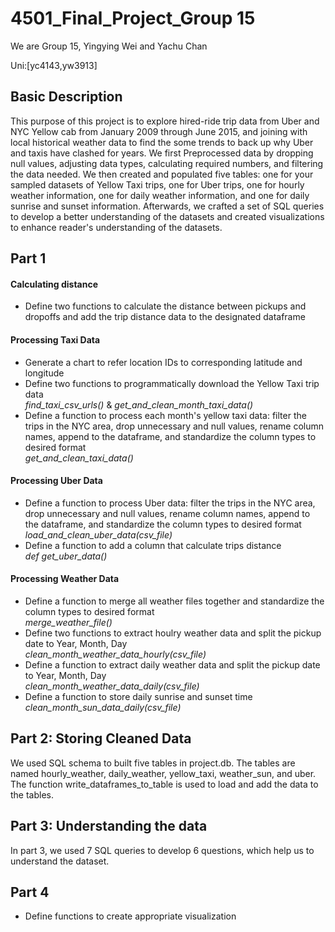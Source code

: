 # 4501_Final_Project_Group 15
We are Group 15, Yingying Wei and Yachu Chan

Uni:[yc4143,yw3913] 

## Basic Description
This purpose of this project is to explore hired-ride trip data from Uber and NYC Yellow cab from January 2009 through June 2015, and joining with local historical weather data to find the some trends to back up why Uber and taxis have clashed for years. We first Preprocessed data by dropping null values, adjusting data types, calculating required numbers, and filtering the data needed. We then created and populated five tables: one for your sampled datasets of Yellow Taxi trips, one for Uber trips, one for hourly weather information, one for daily weather information, and one for daily sunrise and sunset information. Afterwards, we crafted a set of SQL queries to develop a better understanding of the datasets and created visualizations to enhance reader's understanding of the datasets.


## Part 1 

#### Calculating distance
- Define two functions to calculate the distance between pickups and dropoffs and add the trip distance data to the designated dataframe

#### Processing Taxi Data
- Generate a chart to refer location IDs to corresponding latitude and longitude
- Define two functions to programmatically download the Yellow Taxi trip data <br />
  *find_taxi_csv_urls()* & *get_and_clean_month_taxi_data()* 
- Define a function to process each month's yellow taxi data: filter the trips in the NYC area, drop unnecessary and null values, rename column names, append to the dataframe, and standardize the column types to desired format <br />
  *get_and_clean_taxi_data()*

#### Processing Uber Data
- Define a function to process Uber data: filter the trips in the NYC area, drop unnecessary and null values, rename column names, append to the dataframe, and standardize the column types to desired format <br />
  *load_and_clean_uber_data(csv_file)*
- Define a function to add a column that calculate trips distance <br />
  *def get_uber_data()*
  
#### Processing Weather Data
- Define a function to merge all weather files together and standardize the column types to desired format <br />
  *merge_weather_file()*
- Define two functions to extract houlry weather data and split the pickup date to Year, Month, Day <br />
  *clean_month_weather_data_hourly(csv_file)*
- Define a function to extract daily weather data and split the pickup date to Year, Month, Day <br />
  *clean_month_weather_data_daily(csv_file)*
- Define a function to store daily sunrise and sunset time 
  *clean_month_sun_data_daily(csv_file)*
  
## Part 2: Storing Cleaned Data

We used SQL schema to built five tables in project.db. The tables are named hourly_weather, daily_weather, yellow_taxi, weather_sun, and uber. The function write_dataframes_to_table is used to load and add the data to the tables.

## Part 3: Understanding the data 

In part 3, we used 7 SQL queries to develop 6 questions, which help us to understand the dataset.
  
## Part 4
- Define functions to create appropriate visualization 
